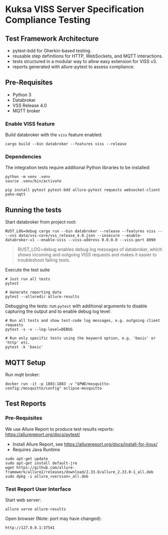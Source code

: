 # Kuksa VISS Server Specification Compliance Testing

## Test Framework Architecture

- pytest-bdd for Gherkin-based testing.
- reusable step definitions for HTTP, WebSockets, and MQTT interactions.
- tests structured in a modular way to allow easy extension for VISS v3.
- reports generated with allure-pytest to assess compliance.

## Pre-Requisites

- Python 3
- Databroker
- VSS Release 4.0
- MQTT broker

### Enable VISS feature

Build databroker with the `viss` feature enabled:

```
cargo build --bin databroker --features viss --release
```

### Dependencies

The integration tests require additional Python libraries to be installed:

```
python -m venv .venv
source .venv/bin/activate

pip install pytest pytest-bdd allure-pytest requests websocket-client paho-mqtt
```

## Running the tests

Start databroker from project root:
```
RUST_LOG=debug cargo run --bin databroker --release --features viss -- --vss data/vss-core/vss_release_4.0.json --insecure --enable-databroker-v1 --enable-viss --viss-address 0.0.0.0 --viss-port 8090
```

> RUST_LOG=debug enables debug log messages of databroker, which shows incoming and outgoing VISS requests and makes it easier to troubleshoot failing tests.

Execute the test suite
```
# Just run all tests
pytest

# Generate reporting data
pytest --alluredir allure-results
```

Debugging the tests: run `pytest` with additional arguments to disable capturing the output and to enable debug log level:
```
# Run all tests and show test-code log messages, e.g. outgoing client requests
pytest -s -v --log-level=DEBUG

# Run only specific tests using the keyword option, e.g. 'basic' or 'http' etc.
pytest -k 'basic'
```

## MQTT Setup

Run mqtt broker:
```
docker run -it -p 1883:1883 -v "$PWD/mosquitto-config:/mosquitto/config" eclipse-mosquitto
```


## Test Reports

### Pre-Requisites

We use Allure Report to produce test results reports: https://allurereport.org/docs/pytest/

- Install Allure Report, see https://allurereport.org/docs/install-for-linux/
- Requires Java Runtime

```
sudo apt-get update
sudo apt-get install default-jre
wget https://github.com/allure-framework/allure2/releases/download/2.33.0/allure_2.33.0-1_all.deb
sudo dpkg -i allure_<version>_all.deb
```

### Test Report User Interface

Start web server:
```
allure serve allure-results
```

Open browser (Note: port may have changed):
```
http://127.0.0.1:37541
```

